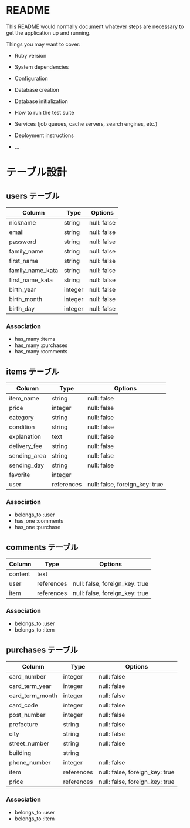 # README

This README would normally document whatever steps are necessary to get the
application up and running.

Things you may want to cover:

* Ruby version

* System dependencies

* Configuration

* Database creation

* Database initialization

* How to run the test suite

* Services (job queues, cache servers, search engines, etc.)

* Deployment instructions

* ...

# テーブル設計

## users テーブル

| Column           | Type    | Options     |
| ---------------- | ------- | ----------- |
| nickname         | string  | null: false |  ## ニックネーム
| email            | string  | null: false |  ## eメール
| password         | string  | null: false |  ## パスワード
| family_name      | string  | null: false |  ## 苗字
| first_name       | string  | null: false |  ## 名前
| family_name_kata | string  | null: false |  ## ミョウジ
| first_name_kata  | string  | null: false |  ## ナマエ
| birth_year       | integer | null: false |  ## 生年月日（年）
| birth_month      | integer | null: false |  ## 生年月日（月）
| birth_day        | integer | null: false |  ## 生年月日（日）

### Association

- has_many :items
- has_many :purchases
- has_many :comments

## items テーブル

| Column       | Type       | Options                        |
| ------------ | ---------- | ------------------------------ |
| item_name    | string     | null: false                    |  ## 商品名
| price        | integer    | null: false                    |  ## 値段
| category     | string     | null: false                    |  ## カテゴリー
| condition    | string     | null: false                    |  ## 商品状態
| explanation  | text       | null: false                    |  ## 商品説明
| delivery_fee | string     | null: false                    |  ## 発送料負担
| sending_area | string     | null: false                    |  ## 発送元地域
| sending_day  | string     | null: false                    |  ## 発送目安
| favorite     | integer    |                                |  ## お気に入り
| user         | references | null: false, foreign_key: true |  ## ユーザーID

### Association

- belongs_to :user
- has_one    :comments
- has_one    :purchase

## comments テーブル

| Column  | Type       | Options                        |
| ------- | ---------- | ------------------------------ |
| content | text       |                                |  ## コメント
| user    | references | null: false, foreign_key: true |  ## ユーザーID
| item    | references | null: false, foreign_key: true |  ## アイテムID

### Association

- belongs_to :user
- belongs_to :item

## purchases テーブル

| Column          | Type       | Options                        |
| --------------- | ---------- | ------------------------------ |
| card_number     | integer    | null: false                    |  ## カードナンバー
| card_term_year  | integer    | null: false                    |  ## 有効期限（年）
| card_term_month | integer    | null: false                    |  ## 有効期間（月）
| card_code       | integer    | null: false                    |  ## セキュリティーコード
| post_number     | integer    | null: false                    |  ## 郵便番号
| prefecture      | string     | null: false                    |  ## 県
| city            | string     | null: false                    |  ## 市町村
| street_number   | string     | null: false                    |  ## 番地
| building        | string     |                                |  ## 建物
| phone_number    | integer    | null: false                    |  ## 電話番号
| item            | references | null: false, foreign_key: true |  ## アイテムID
| price           | references | null: false, foreign_key: true |  ## 値段ID

### Association

- belongs_to :user
- belongs_to :item